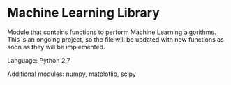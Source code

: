 # Machine Learning Library

Module that contains functions to perform Machine Learning algorithms. 
This is an ongoing project, so the file will be updated with new functions as soon as they will be implemented.

Language: Python 2.7

Additional modules: numpy, matplotlib, scipy
